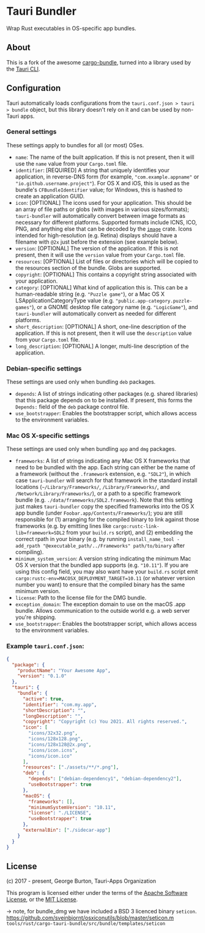 # Tauri Bundler

Wrap Rust executables in OS-specific app bundles.

## About

This is a fork of the awesome [cargo-bundle](https://github.com/burtonageo/cargo-bundle), turned into a library used by the [Tauri CLI](../cli.rs).

## Configuration

Tauri automatically loads configurations from the `tauri.conf.json > tauri > bundle` object, but this library doesn't rely on it and can be used by non-Tauri apps.

### General settings

These settings apply to bundles for all (or most) OSes.

 * `name`: The name of the built application. If this is not present, then it will use the `name` value from
           your `Cargo.toml` file.
 * `identifier`: [REQUIRED] A string that uniquely identifies your application,
   in reverse-DNS form (for example, `"com.example.appname"` or
   `"io.github.username.project"`).  For OS X and iOS, this is used as the
   bundle's `CFBundleIdentifier` value; for Windows, this is hashed to create
   an application GUID.
 * `icon`: [OPTIONAL] The icons used for your application.  This should be an array of file paths or globs (with images
           in various sizes/formats); `tauri-bundler` will automatically convert between image formats as necessary for
           different platforms.  Supported formats include ICNS, ICO, PNG, and anything else that can be decoded by the
           [`image`](https://crates.io/crates/image) crate.  Icons intended for high-resolution (e.g. Retina) displays
           should have a filename with `@2x` just before the extension (see example below).
 * `version`: [OPTIONAL] The version of the application. If this is not present, then it will use the `version`
              value from your `Cargo.toml` file.
 * `resources`: [OPTIONAL] List of files or directories which will be copied to the resources section of the
                bundle. Globs are supported.
 * `copyright`: [OPTIONAL] This contains a copyright string associated with your application.
 * `category`: [OPTIONAL] What kind of application this is.  This can
   be a human-readable string (e.g. `"Puzzle game"`), or a Mac OS X
   LSApplicationCategoryType value
   (e.g. `"public.app-category.puzzle-games"`), or a GNOME desktop
   file category name (e.g. `"LogicGame"`), and `tauri-bundler` will
   automatically convert as needed for different platforms.
 * `short_description`: [OPTIONAL] A short, one-line description of the application. If this is not present, then it
                        will use the `description` value from your `Cargo.toml` file.
 * `long_description`: [OPTIONAL] A longer, multi-line description of the application.

### Debian-specific settings

These settings are used only when bundling `deb` packages.

* `depends`: A list of strings indicating other packages (e.g. shared
  libraries) that this package depends on to be installed.  If present, this
  forms the `Depends:` field of the `deb` package control file.
* `use_bootstrapper`: Enables the bootstrapper script, which allows access to the environment variables.

### Mac OS X-specific settings

These settings are used only when bundling `app` and `dmg` packages.

* `frameworks`: A list of strings indicating any Mac OS X frameworks that
  need to be bundled with the app.  Each string can either be the name of a
  framework (without the `.framework` extension, e.g. `"SDL2"`), in which case
  `tauri-bundler` will search for that framework in the standard install
  locations (`~/Library/Frameworks/`, `/Library/Frameworks/`, and
  `/Network/Library/Frameworks/`), or a path to a specific framework bundle
  (e.g. `./data/frameworks/SDL2.framework`).  Note that this setting just makes
  `tauri-bundler` copy the specified frameworks into the OS X app bundle (under
  `Foobar.app/Contents/Frameworks/`); you are still responsible for (1)
  arranging for the compiled binary to link against those frameworks (e.g. by
  emitting lines like `cargo:rustc-link-lib=framework=SDL2` from your
  `build.rs` script), and (2) embedding the correct rpath in your binary
  (e.g. by running `install_name_tool -add_rpath
  "@executable_path/../Frameworks" path/to/binary` after compiling).
* `minimum_system_version`: A version string indicating the minimum Mac OS
  X version that the bundled app supports (e.g. `"10.11"`).  If you are using
  this config field, you may also want have your `build.rs` script emit
  `cargo:rustc-env=MACOSX_DEPLOYMENT_TARGET=10.11` (or whatever version number
  you want) to ensure that the compiled binary has the same minimum version.
* `license`: Path to the license file for the DMG bundle.
* `exception_domain`: The exception domain to use on the macOS .app bundle. Allows communication to the outside world e.g. a web server you're shipping.
* `use_bootstrapper`: Enables the bootstrapper script, which allows access to the environment variables.

### Example `tauri.conf.json`:

```json
{
  "package": {
    "productName": "Your Awesome App",
    "version": "0.1.0"
  },
  "tauri": {
    "bundle": {
      "active": true,
      "identifier": "com.my.app",
      "shortDescription": "",
      "longDescription": "",
      "copyright": "Copyright (c) You 2021. All rights reserved.",
      "icon": [
        "icons/32x32.png",
        "icons/128x128.png",
        "icons/128x128@2x.png",
        "icons/icon.icns",
        "icons/icon.ico"
      ],
      "resources": ["./assets/**/*.png"],
      "deb": {
        "depends": ["debian-dependency1", "debian-dependency2"],
        "useBootstrapper": true
      },
      "macOS": {
        "frameworks": [],
        "minimumSystemVersion": "10.11",
        "license": "./LICENSE",
        "useBootstrapper": true
      },
      "externalBin": ["./sidecar-app"]
    }
  }
}
```

## License
(c) 2017 - present, George Burton, Tauri-Apps Organization

This program is licensed either under the terms of the
[Apache Software License](http://www.apache.org/licenses/LICENSE-2.0), or the
[MIT License](https://opensource.org/licenses/MIT).

-> note, for bundle_dmg we have included a BSD 3 licenced binary `seticon`.
https://github.com/sveinbjornt/osxiconutils/blob/master/seticon.m
`tools/rust/cargo-tauri-bundle/src/bundle/templates/seticon`
